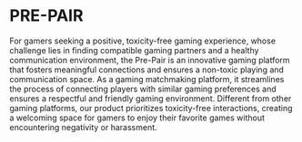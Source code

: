 # PRE-PAIR

For gamers seeking a positive, toxicity-free gaming experience, whose challenge lies in finding compatible gaming partners and a healthy communication environment, the Pre-Pair is an innovative gaming platform that fosters meaningful connections and ensures a non-toxic playing and communication space. As a gaming matchmaking platform, it streamlines the process of connecting players with similar gaming preferences and ensures a respectful and friendly gaming environment. Different from other gaming platforms, our product prioritizes toxicity-free interactions, creating a welcoming space for gamers to enjoy their favorite games without encountering negativity or harassment.
